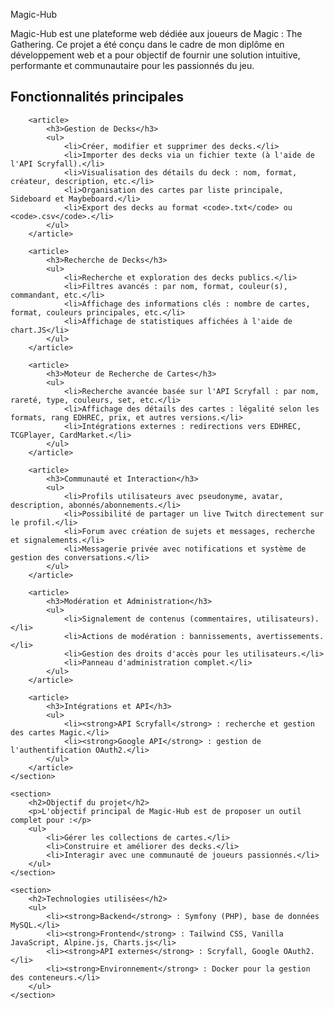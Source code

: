 Magic-Hub

Magic-Hub est une plateforme web dédiée aux joueurs de Magic : The Gathering. Ce projet a été conçu dans le cadre de mon diplôme en développement web et a pour objectif de fournir une solution intuitive, performante et communautaire pour les passionnés du jeu.

<main>
    <section>
        <h2>Fonctionnalités principales</h2>

        <article>
            <h3>Gestion de Decks</h3>
            <ul>
                <li>Créer, modifier et supprimer des decks.</li>
                <li>Importer des decks via un fichier texte (à l'aide de l'API Scryfall).</li>
                <li>Visualisation des détails du deck : nom, format, créateur, description, etc.</li>
                <li>Organisation des cartes par liste principale, Sideboard et Maybeboard.</li>
                <li>Export des decks au format <code>.txt</code> ou <code>.csv</code>.</li>
            </ul>
        </article>

        <article>
            <h3>Recherche de Decks</h3>
            <ul>
                <li>Recherche et exploration des decks publics.</li>
                <li>Filtres avancés : par nom, format, couleur(s), commandant, etc.</li>
                <li>Affichage des informations clés : nombre de cartes, format, couleurs principales, etc.</li>
                <li>Affichage de statistiques affichées à l'aide de chart.JS</li>
            </ul>
        </article>

        <article>
            <h3>Moteur de Recherche de Cartes</h3>
            <ul>
                <li>Recherche avancée basée sur l'API Scryfall : par nom, rareté, type, couleurs, set, etc.</li>
                <li>Affichage des détails des cartes : légalité selon les formats, rang EDHREC, prix, et autres versions.</li>
                <li>Intégrations externes : redirections vers EDHREC, TCGPlayer, CardMarket.</li>
            </ul>
        </article>

        <article>
            <h3>Communauté et Interaction</h3>
            <ul>
                <li>Profils utilisateurs avec pseudonyme, avatar, description, abonnés/abonnements.</li>
                <li>Possibilité de partager un live Twitch directement sur le profil.</li>
                <li>Forum avec création de sujets et messages, recherche et signalements.</li>
                <li>Messagerie privée avec notifications et système de gestion des conversations.</li>
            </ul>
        </article>

        <article>
            <h3>Modération et Administration</h3>
            <ul>
                <li>Signalement de contenus (commentaires, utilisateurs).</li>
                <li>Actions de modération : bannissements, avertissements.</li>
                <li>Gestion des droits d'accès pour les utilisateurs.</li>
                <li>Panneau d'administration complet.</li>
            </ul>
        </article>

        <article>
            <h3>Intégrations et API</h3>
            <ul>
                <li><strong>API Scryfall</strong> : recherche et gestion des cartes Magic.</li>
                <li><strong>Google API</strong> : gestion de l'authentification OAuth2.</li>
            </ul>
        </article>
    </section>

    <section>
        <h2>Objectif du projet</h2>
        <p>L'objectif principal de Magic-Hub est de proposer un outil complet pour :</p>
        <ul>
            <li>Gérer les collections de cartes.</li>
            <li>Construire et améliorer des decks.</li>
            <li>Interagir avec une communauté de joueurs passionnés.</li>
        </ul>
    </section>

    <section>
        <h2>Technologies utilisées</h2>
        <ul>
            <li><strong>Backend</strong> : Symfony (PHP), base de données MySQL.</li>
            <li><strong>Frontend</strong> : Tailwind CSS, Vanilla JavaScript, Alpine.js, Charts.js</li>
            <li><strong>API externes</strong> : Scryfall, Google OAuth2.</li>
            <li><strong>Environnement</strong> : Docker pour la gestion des conteneurs.</li>
        </ul>
    </section>
